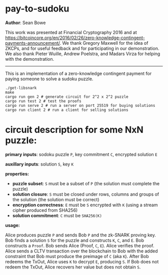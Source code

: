 # pay-to-sudoku

**Author**: Sean Bowe

This work was presented at Financial Cryptography 2016 and at <https://bitcoincore.org/en/2016/02/26/zero-knowledge-contingent-payments-announcement/>.
We thank Gregory Maxwell for the idea of ZKCPs, and for useful feedback and for participating in our demonstration. We also thank Pieter Wuille, Andrew Poelstra, and Madars Virza for helping with the demonstration.

---------------------------

This is an implementation of a zero-knowledge contingent 
payment for paying someone to solve a sudoku puzzle.

```
./get-libsnark
make
cargo run gen 2 # generate circuit for 2^2 x 2^2 puzzle
cargo run test 2 # test the proofs
cargo run serve 2 # run a server on port 25519 for buying solutions
cargo run client 2 # run a client for selling solutions
```

# circuit description for some NxN puzzle:

**primary inputs**: sodoku puzzle `P`, key commitment `C`, encrypted solution `E`

**auxillary inputs**: solution `S`, key `K`

**properties:**

* **puzzle subset**: `S` must be a subset of `P` (the solution must complete the puzzle)
* **solution closure**: `S` must be closed under rows, columns and groups of the solution (the solution must be correct)
* **encryption correctness**: `E` must be `S` encrypted with `K` (using a stream cipher produced from SHA256)
* **solution commitment**: `C` must be `SHA256(K)`

**usage:**

Alice produces puzzle `P` and sends Bob `P` and the zk-SNARK proving key. Bob finds a solution `S` for the puzzle
and constructs `K`, `C`, and `E`. Bob constructs a `Proof`. Bob sends Alice (Proof, `C`, `E`). Alice verifies the
proof. Alice sends a CLTV transaction over the blockchain to Bob with the added constraint that Bob must produce
the preimage of `C` (aka `K`). After Bob redeems the TxOut, Alice uses `K` to decrypt `E`, producing `S`. If Bob
does not redeem the TxOut, Alice recovers her value but does not obtain `S`.
